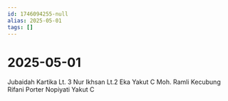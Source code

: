 ```yaml
---
id: 1746094255-null
alias: 2025-05-01
tags: []
---
```

# 2025-05-01

Jubaidah Kartika Lt. 3
Nur Ikhsan Lt.2
Eka Yakut C
Moh. Ramli Kecubung
Rifani Porter
Nopiyati Yakut C

